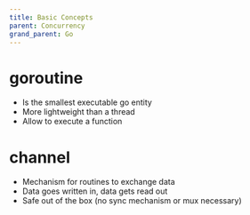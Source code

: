 ```yaml
---
title: Basic Concepts
parent: Concurrency
grand_parent: Go
---
```


# goroutine

- Is the smallest executable go entity
- More lightweight than a thread
- Allow to execute a function

# channel

- Mechanism for routines to exchange data
- Data goes written in, data gets read out
- Safe out of the box (no sync mechanism or mux necessary)
